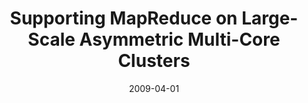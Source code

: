 ---
title: "Supporting MapReduce on Large-Scale Asymmetric Multi-Core Clusters"
collection: publications
category: manuscripts
permalink: /publication/2009-04-01-mapreduce-asymmetric-clusters
excerpt: "This article explores the design and performance of MapReduce on hybrid clusters with asymmetric multi-core accelerators and general-purpose processors."
date: 2009-04-01
venue: "SIGOPS Operating Systems Review"
paperurl: "https://doi.org/10.1145/1531793.1531800"
citation: 'Rafique, M. M., Rose, B., Butt, A. R., & Nikolopoulos, D. S. (2009). &quot;Supporting MapReduce on Large-Scale Asymmetric Multi-Core Clusters.&quot; <i>SIGOPS Operating Systems Review</i>, 43(2), 25–34. https://doi.org/10.1145/1531793.1531800'
---